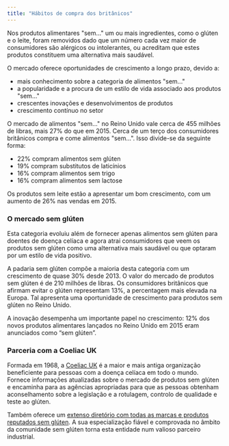 ```yaml
---
title: "Hábitos de compra dos britânicos"
---
```


Nos produtos alimentares "sem..." um ou mais ingredientes, como o glúten e o leite, foram removidos dado que um número cada vez maior de consumidores são alérgicos ou intolerantes, ou acreditam que estes produtos constituem uma alternativa mais saudável.

O mercado oferece oportunidades de crescimento a longo prazo, devido a: 

- mais conhecimento sobre a categoria de alimentos "sem..."
- a popularidade e a procura de um estilo de vida associado aos produtos "sem..."
- crescentes inovações e desenvolvimentos de produtos
- crescimento contínuo no setor

O mercado de alimentos "sem..." no Reino Unido vale cerca de 455 milhões de libras, mais 27% do que em 2015.
Cerca de um terço dos consumidores britânicos compra e come alimentos "sem...". Isso divide-se da seguinte forma:
- 22% compram alimentos sem glúten
- 19% compram substitutos de laticínios
- 16% compram alimentos sem trigo
- 16% compram alimentos sem lactose

Os produtos sem leite estão a apresentar um bom crescimento, com um aumento de 26% nas vendas em 2015.

### O mercado sem glúten

Esta categoria evoluiu além de fornecer apenas alimentos sem glúten para doentes de doença celíaca e agora atrai consumidores que veem os produtos sem glúten como uma alternativa mais saudável ou que optaram por um estilo de vida positivo.

A padaria sem glúten compõe a maioria desta categoria com um crescimento de quase 30% desde 2013.  O valor do mercado de produtos sem glúten é de 210 milhões de libras. Os consumidores britânicos que afirmam evitar o glúten representam 13%, a percentagem mais elevada na Europa. Tal apresenta uma oportunidade de crescimento para produtos sem glúten no Reino Unido.			

A inovação desempenha um importante papel no crescimento: 12% dos novos produtos alimentares lançados no Reino Unido em 2015 eram anunciados como “sem glúten”.

### Parceria com a Coeliac UK

Formada em 1968, a [Coeliac UK](https://www.coeliac.org.uk/) é a maior e mais antiga organização beneficiente para pessoas com a doença celíaca em todo o mundo. Fornece informações atualizadas sobre o mercado de produtos sem glúten e encaminha para as agências apropriadas para que as pessoas obtenham aconselhamento sobre a legislação e a rotulagem, controlo de qualidade e teste ao glúten.

Também oferece um [extenso diretório com todas as marcas e produtos reputados sem glúten](https://www.coeliac.org.uk/gluten-free-diet-and-lifestyle/food-shopping/food-and-drink-directory/). A sua especialização fiável e comprovada no âmbito da comunidade sem glúten torna esta entidade num valioso parceiro industrial.
